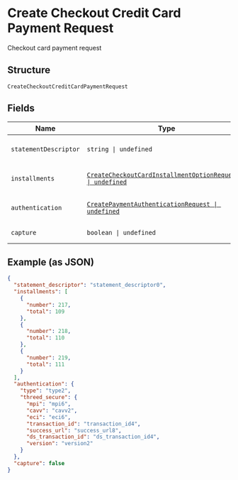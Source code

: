 
# Create Checkout Credit Card Payment Request

Checkout card payment request

## Structure

`CreateCheckoutCreditCardPaymentRequest`

## Fields

| Name | Type | Tags | Description |
|  --- | --- | --- | --- |
| `statementDescriptor` | `string \| undefined` | Optional | Card invoice text descriptor |
| `installments` | [`CreateCheckoutCardInstallmentOptionRequest[] \| undefined`](../../doc/models/create-checkout-card-installment-option-request.md) | Optional | Payment installment options |
| `authentication` | [`CreatePaymentAuthenticationRequest \| undefined`](../../doc/models/create-payment-authentication-request.md) | Optional | Creates payment authentication |
| `capture` | `boolean \| undefined` | Optional | Authorize and capture? |

## Example (as JSON)

```json
{
  "statement_descriptor": "statement_descriptor0",
  "installments": [
    {
      "number": 217,
      "total": 109
    },
    {
      "number": 218,
      "total": 110
    },
    {
      "number": 219,
      "total": 111
    }
  ],
  "authentication": {
    "type": "type2",
    "threed_secure": {
      "mpi": "mpi6",
      "cavv": "cavv2",
      "eci": "eci6",
      "transaction_id": "transaction_id4",
      "success_url": "success_url8",
      "ds_transaction_id": "ds_transaction_id4",
      "version": "version2"
    }
  },
  "capture": false
}
```

